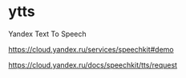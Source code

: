 # ytts

Yandex Text To Speech

https://cloud.yandex.ru/services/speechkit#demo

https://cloud.yandex.ru/docs/speechkit/tts/request